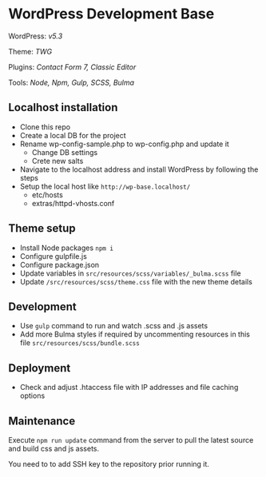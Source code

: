 # WordPress Development Base 

WordPress: *v5.3*

Theme: *TWG*

Plugins: *Contact Form 7, Classic Editor*

Tools: *Node, Npm, Gulp, SCSS, Bulma*

## Localhost installation

- Clone this repo
- Create a local DB for the project
- Rename wp-config-sample.php to wp-config.php and update it
    - Change DB settings
    - Crete new salts
- Navigate to the localhost address and install WordPress by following the steps
- Setup the local host like `http://wp-base.localhost/` 
    - etc/hosts
    - extras/httpd-vhosts.conf

## Theme setup

- Install Node packages `npm i`
- Configure gulpfile.js
- Configure package.json
- Update variables in `src/resources/scss/variables/_bulma.scss` file
- Update `/src/resources/scss/theme.css` file with the new theme details

## Development

- Use `gulp` command to run and watch .scss and .js assets
- Add more Bulma styles if required by uncommenting resources in this file `src/resources/scss/bundle.scss`

## Deployment

- Check and adjust .htaccess file with IP addresses and file caching options

## Maintenance 

Execute `npm run update` command from the server to pull the latest source and build css and js assets.

You need to to add SSH key to the repository prior running it.